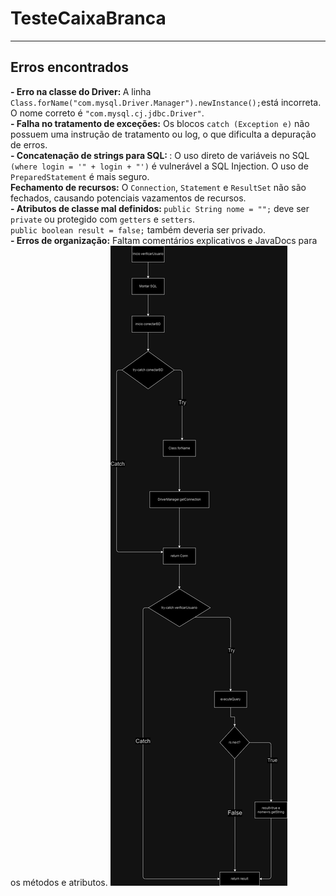 # TesteCaixaBranca
<hr>
<h2> Erros encontrados</h2>
<b> - Erro na classe do Driver: </b> A linha <code>Class.forName("com.mysql.Driver.Manager").newInstance();</code>está incorreta. O nome correto é <code>"com.mysql.cj.jdbc.Driver"</code>.<br>
<b> - Falha no tratamento de exceções:</b> Os blocos <code>catch (Exception e)</code> não possuem uma instrução de tratamento ou log, o que dificulta a depuração de erros.<br>
<b> - Concatenação de strings para SQL: </b>: O uso direto de variáveis no SQL <code>(where login = '" + login + "')</code> é vulnerável a SQL Injection. O uso de <code>PreparedStatement</code> é mais seguro.<br>
<b>Fechamento de recursos:</b> O <code>Connection</code>, <code>Statement</code> e <code>ResultSet</code> não são fechados, causando potenciais vazamentos de recursos.<br>
<b> - Atributos de classe mal definidos: </b> <code>public String nome = "";</code> deve ser <code>private</code> ou protegido com <code>getters</code> e <code>setters</code>.<br>
<code>public boolean result = false;</code> também deveria ser privado.<br>
<b> - Erros de organização:</b> Faltam comentários explicativos e JavaDocs para os métodos e atributos.


<img src="grafo de Fluxo.jpg" alt="Grafo de fluxo">